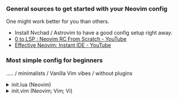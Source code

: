 <!--
I paste this link so many times I should be using markdown slightly better..
-->

### General sources to get started with your Neovim config

One might work better for you than others.

- Install Nvchad / Astrovim to have a good config setup right away.
- [0 to LSP \: Neovim RC From Scratch \- YouTube](https://youtu.be/w7i4amO_zaE)
- [Effective Neovim\: Instant IDE \- YouTube](https://youtu.be/stqUbv-5u2s&t=171s)

### Most simple config for beginners
..... / minimalists / Vanilla Vim vibes / without plugins

<details>
<summary>
init.lua (Neovim)
</summary>
In [init.lua](init.lua) file, add the following lines and customize it to your hearts content:

```lua
-- this is a comment in lua
--[[
this is a 
*multiline*
comment

]]
local o = vim.o -- short for vim.opt
o.nu = true -- true or false
o.relativenumber = true

-- four spaced tabbing
o.tabstop = 4
o.softtabstop = 4
o.shiftwidth = 4
o.expandtab = true
o.smartindent = true

o.termguicolors = true  -- color support
o.ignorecase = true -- ignores case when searching, etc.

o.scrolloff = 6 -- your cursor is always 6 lines away from the top or bottom of your visible window
o.colorcolumn = "80"
o.swapfile = false -- don't use swap files
```
</details>

<details>
<summary>
init.vim (Neovim; Vim; Vi)
</summary>
Didn't test code below! It's possible some of these lines of code don't work.
If this is in `init.vim` file, the equivalent works in Vi, Vim, and Neovim:
```vimscript
" This is a comment.
" Double quote comment means it's also valid vimrc code; commented out.
" There's no difference between single and multiline comments in vim.

set nu
set relativenumber

set tabstop=4
set softtabstop=4
set shiftwidth=4
set expandtab
set smartindent

set termguicolors
set colorcolumn=80

set scrolloff=6
set colorcolumn=80
set noswapfile


"" set ai " auto indent
set tabstop

" i forgot if this is important
" set guicursor=""
```
</details>

### Lazy installation

Note: I probably forgot to add instructions. This works *in theory*.

Note #2: If migrating from the old nvim config using packer.nvim, check
`:checkhealth` and remove files from there.

These instructions might not work. In progress moving from Packer to Lazy.

If any new changes were made: 
`:w`

Likely required first time. If I'm wrong, ignore below:
`:so` then `:Lazy`

No need to source the file again. Lazy is always available with the `:Lazy` command.

### Lazy config

Restart Neovim and run `:Lazy` to apply new changes.

Read Lazy docs for more info.

### Packer installation (no longer using packer.nvim)

Note: This no longer works! Kept it here for educational purposes.

<details>
<summary>
Packer installation
</summary>
In packer.lua:
Install packer with [instructions](https://github.com/wbthomason/packer.nvim)
on the web
([ThePrimeagen video with timestamp](https://youtu.be/w7i4amO_zaE?t=234))

If any new changes are made, you need to `:w` so Packer.nvim can see the changes.

Then:
`:so`

If errors show up for above command, (`ZQ`) quit out of vim, reopen the
packer.lua file in Neovim and repeat. 

`:PackerSync`

A screen should show up that everything installed successfully.

After all that, close and open and open up again, some errors and tips will
show up. Wait for everything to install.
</details>

### Codium setup 

Note: If you don't set this up, there will be warnings or errors depending on
your version of Codium. Remove it (or comment it out) from your plugin config
or set it up.

Create an account on [Codium](https://codeium.com/) and then type `:Codeium Auth` to link to your account.

If I missed anything else, create an issue and/or check out:
[Getting Started](https://github.com/Exafunction/codeium.vim#-getting-started)

### Alternative ideas for config

Minimal plugin; works with classic vim too:
[vim-plug](https://github.com/junegunn/vim-plug)


